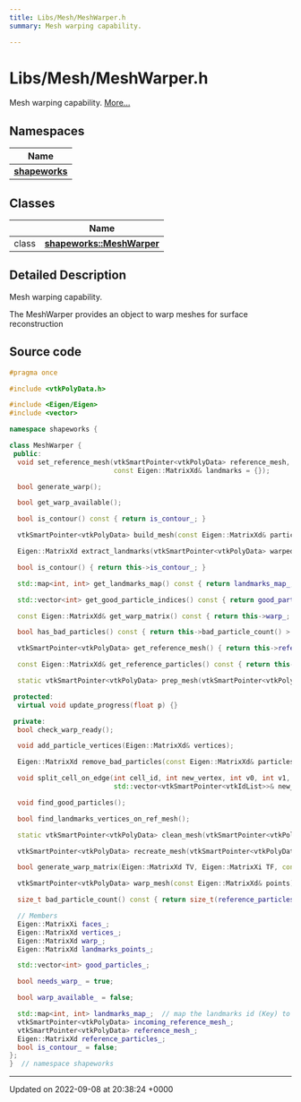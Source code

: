 ```yaml
---
title: Libs/Mesh/MeshWarper.h
summary: Mesh warping capability. 

---
```


# Libs/Mesh/MeshWarper.h

Mesh warping capability.  [More...](#detailed-description)

## Namespaces

| Name           |
| -------------- |
| **[shapeworks](../Namespaces/namespaceshapeworks.md)**  |

## Classes

|                | Name           |
| -------------- | -------------- |
| class | **[shapeworks::MeshWarper](../Classes/classshapeworks_1_1MeshWarper.md)**  |

## Detailed Description

Mesh warping capability. 

The MeshWarper provides an object to warp meshes for surface reconstruction 




## Source code

```cpp
#pragma once

#include <vtkPolyData.h>

#include <Eigen/Eigen>
#include <vector>

namespace shapeworks {

class MeshWarper {
 public:
  void set_reference_mesh(vtkSmartPointer<vtkPolyData> reference_mesh, const Eigen::MatrixXd& reference_particles,
                          const Eigen::MatrixXd& landmarks = {});

  bool generate_warp();

  bool get_warp_available();

  bool is_contour() const { return is_contour_; }

  vtkSmartPointer<vtkPolyData> build_mesh(const Eigen::MatrixXd& particles);

  Eigen::MatrixXd extract_landmarks(vtkSmartPointer<vtkPolyData> warped_mesh);

  bool is_contour() { return this->is_contour_; }

  std::map<int, int> get_landmarks_map() const { return landmarks_map_; }

  std::vector<int> get_good_particle_indices() const { return good_particles_; }

  const Eigen::MatrixXd& get_warp_matrix() const { return this->warp_; }

  bool has_bad_particles() const { return this->bad_particle_count() > 0; }

  vtkSmartPointer<vtkPolyData> get_reference_mesh() { return this->reference_mesh_; }

  const Eigen::MatrixXd& get_reference_particles() const { return this->reference_particles_; }

  static vtkSmartPointer<vtkPolyData> prep_mesh(vtkSmartPointer<vtkPolyData> mesh);

 protected:
  virtual void update_progress(float p) {}

 private:
  bool check_warp_ready();

  void add_particle_vertices(Eigen::MatrixXd& vertices);

  Eigen::MatrixXd remove_bad_particles(const Eigen::MatrixXd& particles);

  void split_cell_on_edge(int cell_id, int new_vertex, int v0, int v1,
                          std::vector<vtkSmartPointer<vtkIdList>>& new_triangles);

  void find_good_particles();

  bool find_landmarks_vertices_on_ref_mesh();

  static vtkSmartPointer<vtkPolyData> clean_mesh(vtkSmartPointer<vtkPolyData> mesh);

  vtkSmartPointer<vtkPolyData> recreate_mesh(vtkSmartPointer<vtkPolyData> mesh);

  bool generate_warp_matrix(Eigen::MatrixXd TV, Eigen::MatrixXi TF, const Eigen::MatrixXd& Vref, Eigen::MatrixXd& W);

  vtkSmartPointer<vtkPolyData> warp_mesh(const Eigen::MatrixXd& points);

  size_t bad_particle_count() const { return size_t(reference_particles_.rows()) - good_particles_.size(); }

  // Members
  Eigen::MatrixXi faces_;
  Eigen::MatrixXd vertices_;
  Eigen::MatrixXd warp_;
  Eigen::MatrixXd landmarks_points_;

  std::vector<int> good_particles_;

  bool needs_warp_ = true;

  bool warp_available_ = false;

  std::map<int, int> landmarks_map_;  // map the landmarks id (Key) to the vertex(point) id (Value) belonging to the clean Reference mesh
  vtkSmartPointer<vtkPolyData> incoming_reference_mesh_;
  vtkSmartPointer<vtkPolyData> reference_mesh_;
  Eigen::MatrixXd reference_particles_;
  bool is_contour_ = false;
};
}  // namespace shapeworks
```


-------------------------------

Updated on 2022-09-08 at 20:38:24 +0000

